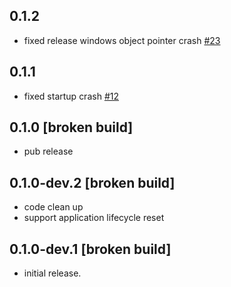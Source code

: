 ## 0.1.2

* fixed release windows object pointer crash [#23](https://github.com/aaassseee/screen_brightness/issues/23)

## 0.1.1

* fixed startup crash [#12](https://github.com/aaassseee/screen_brightness/issues/12)

## 0.1.0 [broken build]

* pub release

## 0.1.0-dev.2 [broken build]

* code clean up
* support application lifecycle reset

## 0.1.0-dev.1 [broken build]

* initial release.
